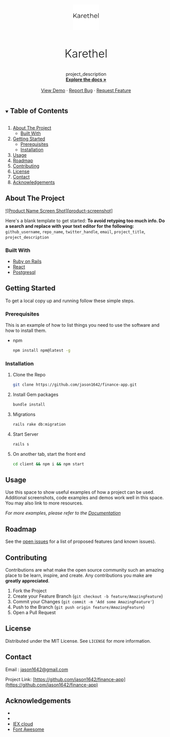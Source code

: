 <!--
*** Thanks for checking out the Best-README-Template. If you have a suggestion
*** that would make this better, please fork the repo and create a pull request
*** or simply open an issue with the tag "enhancement".
*** Thanks again! Now go create something AMAZING! :D
***
***
***
*** To avoid retyping too much info. Do a search and replace for the following:
*** github_username, repo_name, twitter_handle, email, project_title, project_description
-->



<!-- PROJECT SHIELDS -->
<!--
*** I'm using markdown "reference style" links for readability.
*** Reference links are enclosed in brackets [ ] instead of parentheses ( ).
*** See the bottom of this document for the declaration of the reference variables
*** for contributors-url, forks-url, etc. This is an optional, concise syntax you may use.
*** https://www.markdownguide.org/basic-syntax/#reference-style-links
-->
<!--
[![Contributors][contributors-shield]][contributors-url]
[![Forks][forks-shield]][forks-url]
[![Stargazers][stars-shield]][stars-url]
[![Issues][issues-shield]][issues-url]
[![MIT License][license-shield]][license-url]
[![LinkedIn][linkedin-shield]][linkedin-url]
-->

<!-- PROJECT LOGO -->
<br />
<p align="center">
  <a href="https://github.com/jason1642/finance-app">
    <img src="readmeimages/karethel-logo.png" alt="Logo" width="80" height="80">
  </a>

  <h3 style="font-weight: 300; font-size: 35px;" align="center">Karethel</h3>

  <p align="center">
    project_description
    <br />
    <a href="https://github.com/jason1642/finance-app"><strong>Explore the docs »</strong></a>
    <br />
    <br />
    <a href="https://github.com/jason1642/finance-app">View Demo</a>
    ·
    <a href="https://github.com/jason1642/finance-app/issues">Report Bug</a>
    ·
    <a href="https://github.com/jason1642/finance-app/issues">Request Feature</a>
  </p>
</p>



<!-- TABLE OF CONTENTS -->
<details open="open">
  <summary><h2 style="display: inline-block">Table of Contents</h2></summary>
  <ol>
    <li>
      <a href="#about-the-project">About The Project</a>
      <ul>
        <li><a href="#built-with">Built With</a></li>
      </ul>
    </li>
    <li>
      <a href="#getting-started">Getting Started</a>
      <ul>
        <li><a href="#prerequisites">Prerequisites</a></li>
        <li><a href="#installation">Installation</a></li>
      </ul>
    </li>
    <li><a href="#usage">Usage</a></li>
    <li><a href="#roadmap">Roadmap</a></li>
    <li><a href="#contributing">Contributing</a></li>
    <li><a href="#license">License</a></li>
    <li><a href="#contact">Contact</a></li>
    <li><a href="#acknowledgements">Acknowledgements</a></li>
  </ol>
</details>



<!-- ABOUT THE PROJECT -->
## About The Project

[![Product Name Screen Shot][product-screenshot]](https://example.com)

Here's a blank template to get started:
**To avoid retyping too much info. Do a search and replace with your text editor for the following:**
`github_username`, `repo_name`, `twitter_handle`, `email`, `project_title`, `project_description`


### Built With

* [Ruby on Rails]()
* [React]()
* [Postgresql]()



<!-- GETTING STARTED -->
## Getting Started

To get a local copy up and running follow these simple steps.

### Prerequisites

This is an example of how to list things you need to use the software and how to install them.
* npm
  ```sh
  npm install npm@latest -g
  ```

### Installation

1. Clone the Repo
   ```sh
   git clone https://github.com/jason1642/finance-app.git
   ```
2. Install Gem packages
   ```sh
   bundle install
   ```
3. Migrations
   ```sh
   rails rake db:migration
   ```
4. Start Server
   ```sh
   rails s
   ```
5. On another tab, start the front end
   ```sh
   cd client && npm i && npm start
   ```


<!-- USAGE EXAMPLES -->
## Usage

Use this space to show useful examples of how a project can be used. Additional screenshots, code examples and demos work well in this space. You may also link to more resources.

_For more examples, please refer to the [Documentation](https://example.com)_



<!-- ROADMAP -->
## Roadmap

See the [open issues](https://github.com/jason1642/finance-app/issues) for a list of proposed features (and known issues).



<!-- CONTRIBUTING -->
## Contributing

Contributions are what make the open source community such an amazing place to be learn, inspire, and create. Any contributions you make are **greatly appreciated**.

1. Fork the Project
2. Create your Feature Branch (`git checkout -b feature/AmazingFeature`)
3. Commit your Changes (`git commit -m 'Add some AmazingFeature'`)
4. Push to the Branch (`git push origin feature/AmazingFeature`)
5. Open a Pull Request



<!-- LICENSE -->
## License

Distributed under the MIT License. See `LICENSE` for more information.



<!-- CONTACT -->
## Contact

Email : jason1642@gmail.com

Project Link: [https://github.com/jason1642/finance-app](https://github.com/jason1642/finance-app)



<!-- ACKNOWLEDGEMENTS -->
## Acknowledgements

* []()
* []()
* [IEX cloud](https://iexcloud.io/)
* [Font Awesome](https://fontawesome.com)




<!-- MARKDOWN LINKS & IMAGES -->
<!-- https://www.markdownguide.org/basic-syntax/#reference-style-links -->
[contributors-shield]: https://img.shields.io/github/contributors/jason1642/repo.svg?style=for-the-badge
[contributors-url]: https://github.com/jason1642/repo/graphs/contributors
[forks-shield]: https://img.shields.io/github/forks/jason1642/repo.svg?style=for-the-badge
[forks-url]: https://github.com/jason1642/repo/network/members
[stars-shield]: https://img.shields.io/github/stars/jason1642/repo.svg?style=for-the-badge
[stars-url]: https://github.com/jason1642/repo/stargazers
[issues-shield]: https://img.shields.io/github/issues/jason1642/repo.svg?style=for-the-badge
[issues-url]: https://github.com/jason1642/repo/issues
[license-shield]: https://img.shields.io/github/license/jason1642/repo.svg?style=for-the-badge
[license-url]: https://github.com/jason1642/repo/blob/master/LICENSE.txt
[linkedin-shield]: https://img.shields.io/badge/-LinkedIn-black.svg?style=for-the-badge&logo=linkedin&colorB=555
[linkedin-url]: https://linkedin.com/in/jason1642
